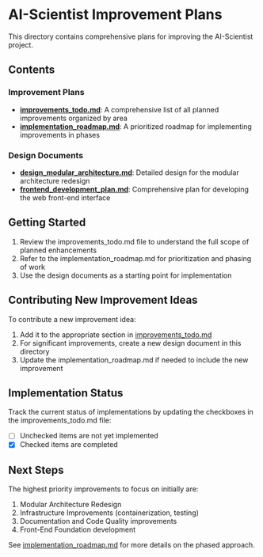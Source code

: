 # AI-Scientist Improvement Plans

This directory contains comprehensive plans for improving the AI-Scientist project.

## Contents

### Improvement Plans

- [**improvements_todo.md**](improvements_todo.md): A comprehensive list of all planned improvements organized by area
- [**implementation_roadmap.md**](implementation_roadmap.md): A prioritized roadmap for implementing improvements in phases

### Design Documents

- [**design_modular_architecture.md**](design_modular_architecture.md): Detailed design for the modular architecture redesign
- [**frontend_development_plan.md**](frontend_development_plan.md): Comprehensive plan for developing the web front-end interface

## Getting Started

1. Review the improvements_todo.md file to understand the full scope of planned enhancements
2. Refer to the implementation_roadmap.md for prioritization and phasing of work
3. Use the design documents as a starting point for implementation

## Contributing New Improvement Ideas

To contribute a new improvement idea:

1. Add it to the appropriate section in [improvements_todo.md](improvements_todo.md)
2. For significant improvements, create a new design document in this directory
3. Update the implementation_roadmap.md if needed to include the new improvement

## Implementation Status

Track the current status of implementations by updating the checkboxes in the improvements_todo.md file:

- [ ] Unchecked items are not yet implemented
- [x] Checked items are completed

## Next Steps

The highest priority improvements to focus on initially are:

1. Modular Architecture Redesign
2. Infrastructure Improvements (containerization, testing)
3. Documentation and Code Quality improvements
4. Front-End Foundation development

See [implementation_roadmap.md](implementation_roadmap.md) for more details on the phased approach. 